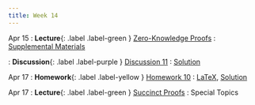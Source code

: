 ```yaml
---
title: Week 14
---
```


Apr 15
: **Lecture**{: .label .label-green } [Zero-Knowledge Proofs](assets/lecture_slides/lec21.pdf)
    : [Supplemental Materials](https://youtu.be/uchjTIlPzFo?si=eE1BXY8b_xPKX_Of)

: **Discussion**{: .label .label-purple } [Discussion 11](assets/discussion/disc11.pdf)
    : [Solution](assets/discussion/disc11-sol.pdf)

Apr 17
: **Homework**{: .label .label-yellow } [Homework 10](assets/homework/hw10.pdf)
    : [LaTeX](assets/homework/hw10.tex), [Solution](assets/homework/hw10-sol.pdf)

Apr 17
: **Lecture**{: .label .label-green } [Succinct Proofs](assets/lecture_slides/lec22.pdf)
    : Special Topics

